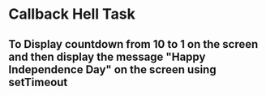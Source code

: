 <h1> Callback Hell Task</h1>

<h2>To Display countdown from 10 to 1 on the screen and then display the message "Happy Independence Day" on the screen using setTimeout</h2>
